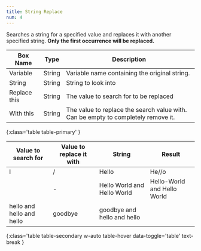 ```yaml
---
title: String Replace
num: 4
---
```


Searches a string for a specified value and replaces it with another specified string.
**Only the first occurrence will be replaced.**


| Box Name | Type | Description | 
|-------|--------|--------|
|Variable|	String	|Variable name containing the original string.
|String	|String	|String to look into
| Replace this|	String|	The value to search for to be replaced
| With this | String | The value to replace the search value with. Can be empty to completely remove it.
{:class='table table-primary' }

| Value to search for | Value to replace it with| String| Result |
|-------|--------|--------|--------
|l|/|Hello|He//o
| |-|Hello World and Hello World|Hello-World and Hello World
|hello and hello and hello|goodbye|goodbye and hello and hello
{:class='table table-secondary w-auto table-hover data-toggle='table' text-break }








